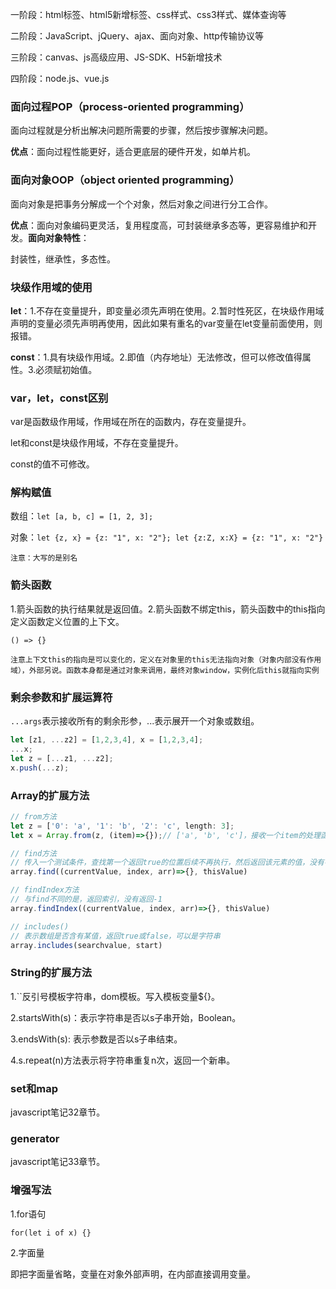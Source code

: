 一阶段：html标签、html5新增标签、css样式、css3样式、媒体查询等

二阶段：JavaScript、jQuery、ajax、面向对象、http传输协议等

三阶段：canvas、js高级应用、JS-SDK、H5新增技术

四阶段：node.js、vue.js

### 面向过程POP（process-oriented programming）

面向过程就是分析出解决问题所需要的步骤，然后按步骤解决问题。

**优点**：面向过程性能更好，适合更底层的硬件开发，如单片机。

### 面向对象OOP（object oriented programming）

面向对象是把事务分解成一个个对象，然后对象之间进行分工合作。

**优点**：面向对象编码更灵活，复用程度高，可封装继承多态等，更容易维护和开发。**面向对象特性**：

封装性，继承性，多态性。

### 块级作用域的使用

**let**：1.不存在变量提升，即变量必须先声明在使用。2.暂时性死区，在块级作用域声明的变量必须先声明再使用，因此如果有重名的var变量在let变量前面使用，则报错。

**const**：1.具有块级作用域。2.即值（内存地址）无法修改，但可以修改值得属性。3.必须赋初始值。

### var，let，const区别

var是函数级作用域，作用域在所在的函数内，存在变量提升。

let和const是块级作用域，不存在变量提升。

const的值不可修改。

### 解构赋值

数组：`let [a, b, c] = [1, 2, 3];`

对象：`let {z, x} = {z: "1", x: "2"}; let {z:Z, x:X} = {z: "1", x: "2"}`

`注意：大写的是别名`

### 箭头函数

1.箭头函数的执行结果就是返回值。2.箭头函数不绑定this，箭头函数中的this指向定义函数定义位置的上下文。

`() => {}`

`注意上下文this的指向是可以变化的，定义在对象里的this无法指向对象（对象内部没有作用域），外部另说。函数本身都是通过对象来调用，最终对象window，实例化后this就指向实例`

### 剩余参数和扩展运算符

`...args`表示接收所有的剩余形参，...表示展开一个对象或数组。

```javascript
let [z1, ...z2] = [1,2,3,4], x = [1,2,3,4];
...x;
let z = [...z1, ...z2];
x.push(...z);
```

### Array的扩展方法

```javascript
// from方法
let z = ['0': 'a', '1': 'b', '2': 'c', length: 3];
let x = Array.from(z, (item)=>{});// ['a', 'b', 'c']，接收一个item的处理函数

// find方法
// 传入一个测试条件，查找第一个返回true的位置后续不再执行，然后返回该元素的值，没有符合的则返回undefined
array.find((currentValue, index, arr)=>{}, thisValue)

// findIndex方法
// 与find不同的是，返回索引，没有返回-1
array.findIndex((currentValue, index, arr)=>{}, thisValue)

// includes()
// 表示数组是否含有某值，返回true或false，可以是字符串
array.includes(searchvalue, start)
```

### String的扩展方法

1.``反引号模板字符串，dom模板。写入模板变量${}。

2.startsWith(s)：表示字符串是否以s子串开始，Boolean。

3.endsWith(s): 表示参数是否以s子串结束。

4.s.repeat(n)方法表示将字符串重复n次，返回一个新串。

### set和map

javascript笔记32章节。

### generator

javascript笔记33章节。

### 增强写法

1.for语句

`for(let i of x) {}`

2.字面量

即把字面量省略，变量在对象外部声明，在内部直接调用变量。